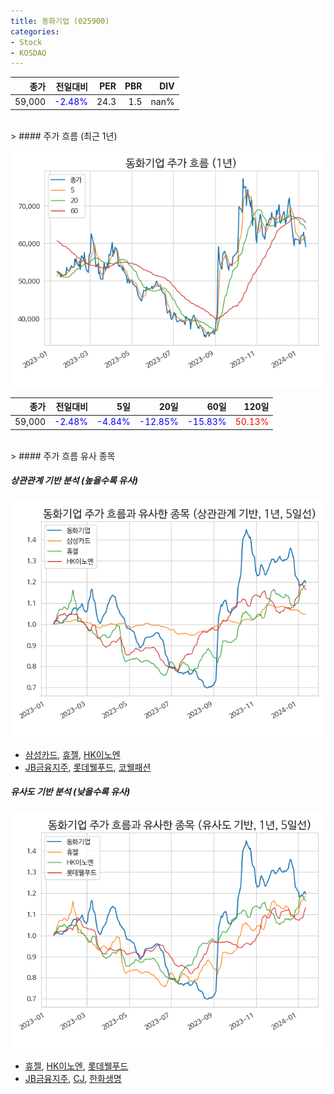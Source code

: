 ```yaml
---
title: 동화기업 (025900)
categories:
- Stock
- KOSDAQ
---
```


|종가|전일대비|PER|PBR|DIV|
|---:|-------:|--:|--:|--:|
|59,000|<span style="color: blue">-2.48%</span>|24.3|1.5|nan%|

<!-- more -->
<br>
> #### 주가 흐름 (최근 1년)

![025900](/assets/images/stock/025900.png)

|종가|전일대비|5일|20일|60일|120일|
|---:|-------:|--:|---:|---:|----:|
|59,000|<span style="color: blue">-2.48%</span>|<span style="color: blue">-4.84%</span>|<span style="color: blue">-12.85%</span>|<span style="color: blue">-15.83%</span>|<span style="color: red">50.13%</span>|

<br>
> #### 주가 흐름 유사 종목

##### 상관관계 기반 분석 (높을수록 유사)
![025900](/assets/images/stock/025900_corr.png)
- [삼성카드](/029780/), [휴젤](/145020/), [HK이노엔](/195940/)
- [JB금융지주](/175330/), [롯데웰푸드](/280360/), [코웰패션](/033290/)

##### 유사도 기반 분석 (낮을수록 유사)	
![025900](/assets/images/stock/025900_sim.png)
- [휴젤](/145020/), [HK이노엔](/195940/), [롯데웰푸드](/280360/)
- [JB금융지주](/175330/), [CJ](/001040/), [한화생명](/088350/)